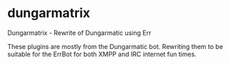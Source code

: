 dungarmatrix
============

Dungarmatrix - Rewrite of Dungarmatic using Err

These plugins are mostly from the Dungarmatic bot. Rewriting them to be suitable for the ErrBot for both XMPP and IRC internet fun times. 
